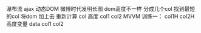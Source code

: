 瀑布流
ajax 动态DOM  微博时代发明长图 dom高度不一样
分成几个col 找到最短的col 将dom 加上去
重新计算 col 高度
col1 col2
MVVM 训练一：
col1H  col2H 高度变量
data
    col1 col2

